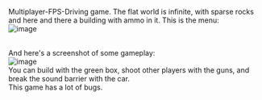 Multiplayer-FPS-Driving game. The flat world is infinite, with sparse rocks and here and there a building with ammo in it. This is the menu:<br>
![image](https://github.com/user-attachments/assets/90a1d829-2a43-421b-994d-5ee755affc98)<br><br>

And here's a screenshot of some gameplay:<br>
![image](https://github.com/user-attachments/assets/2da3fbad-5ba3-497b-934f-f777ae2c8f90)<br>
You can build with the green box, shoot other players with the guns, and break the sound barrier with the car.<br>
This game has a lot of bugs.
